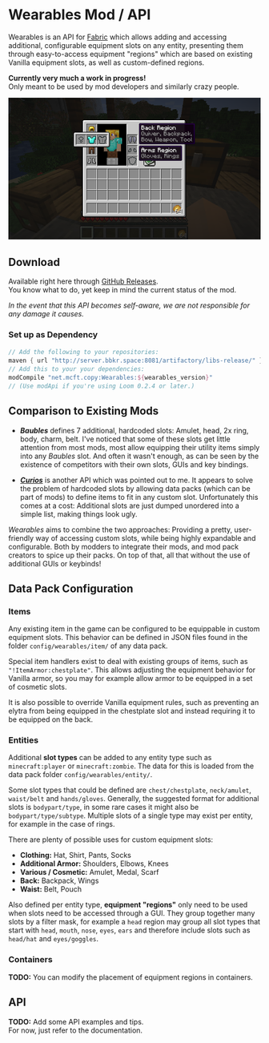 # Wearables Mod / API

Wearables is an API for [Fabric] which allows adding and accessing additional, configurable equipment slots on any entity, presenting them through easy-to-access equipment "regions" which are based on existing Vanilla equipment slots, as well as custom-defined regions.

**Currently very much a work in progress!**  
Only meant to be used by mod developers and similarly crazy people.

![](docs/screenshot.png)


## Download

Available right here through [GitHub Releases][Releases].  
You know what to do, yet keep in mind the current status of the mod.

*In the event that this API becomes self-aware, we are not responsible for any damage it causes.*


### Set up as Dependency

```gradle
// Add the following to your repositories:
maven { url "http://server.bbkr.space:8081/artifactory/libs-release/" }
// Add this to your your dependencies:
modCompile "net.mcft.copy:Wearables:${wearables_version}"
// (Use modApi if you're using Loom 0.2.4 or later.)
```


## Comparison to Existing Mods

- ***Baubles***
  defines 7 additional, hardcoded slots: Amulet, head, 2x ring, body, charm, belt. I've noticed that some of these slots get little attention from most mods, most allow equipping their utility items simply into any *Baubles* slot. And often it wasn't enough, as can be seen by the existence of competitors with their own slots, GUIs and key bindings.

- ***[Curios]***
  is another API which was pointed out to me. It appears to solve the problem of hardcoded slots by allowing data packs (which can be part of mods) to define items to fit in any custom slot. Unfortunately this comes at a cost: Additional slots are just dumped unordered into a simple list, making things look ugly.

*Wearables* aims to combine the two approaches: Providing a pretty, user-friendly way of accessing custom slots, while being highly expandable and configurable. Both by modders to integrate their mods, and mod pack creators to spice up their packs. On top of that, all that without the use of additional GUIs or keybinds!


## Data Pack Configuration

### Items

Any existing item in the game can be configured to be equippable in custom equipment slots. This behavior can be defined in JSON files found in the folder `config/wearables/item/` of any data pack.

Special item handlers exist to deal with existing groups of items, such as `"!ItemArmor:chestplate"`. This allows adjusting the equipment behavior for Vanilla armor, so you may for example allow armor to be equipped in a set of cosmetic slots.

It is also possible to override Vanilla equipment rules, such as preventing an elytra from being equipped in the chestplate slot and instead requiring it to be equipped on the back.

### Entities

Additional **slot types** can be added to any entity type such as `minecraft:player` or `minecraft:zombie`. The data for this is loaded from the data pack folder `config/wearables/entity/`.

Some slot types that could be defined are `chest/chestplate`, `neck/amulet`, `waist/belt` and `hands/gloves`. Generally, the suggested format for additional slots is `bodypart/type`, in some rare cases it might also be `bodypart/type/subtype`. Multiple slots of a single type may exist per entity, for example in the case of rings.

There are plenty of possible uses for custom equipment slots:

- **Clothing:** Hat, Shirt, Pants, Socks
- **Additional Armor:** Shoulders, Elbows, Knees
- **Various / Cosmetic:** Amulet, Medal, Scarf
- **Back:** Backpack, Wings
- **Waist:** Belt, Pouch

Also defined per entity type, **equipment "regions"** only need to be used when slots need to be accessed through a GUI. They group together many slots by a filter mask, for example a `head` region may group all slot types that start with `head`, `mouth`, `nose`, `eyes`, `ears` and therefore include slots such as `head/hat` and `eyes/goggles`.

### Containers

**TODO:** You can modify the placement of equipment regions in containers.


## API

**TODO:** Add some API examples and tips.  
For now, just refer to the documentation.


[Fabric]:   https://fabricmc.net/
[Releases]: https://github.com/copygirl/Wearables/releases
[Curios]:   https://github.com/TheIllusiveC4/Curios
